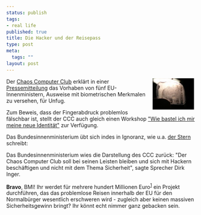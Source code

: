 ```yaml
--- 
status: publish
tags: 
- real life
published: true
title: Die Hacker und der Reisepass
type: post
meta: 
  tags: ""
layout: post
---
```

<p><a href='/media/wp/allgemein/fingerabdruck.jpg'><img width="110" height="83" border="0" hspace="5" align="right" src="/media/wp/allgemein/fingerabdruck.serendipityThumb.jpg" alt=""  /></a>Der <a target="_BLANK" href="http://www.ccc.de/" title="http://www.ccc.de/" onmouseover="window.status='http://www.ccc.de/';return true;" onmouseout="window.status='';return true;">Chaos Computer Club</a> erklärt in einer <a target="_BLANK" href="http://www.ccc.de/updates/2004/biometriehack?language=de" title="http://www.ccc.de/updates/2004/biometriehack?language=de" onmouseover="window.status='http://www.ccc.de/updates/2004/biometriehack?language=de';return true;" onmouseout="window.status='';return true;">Pressemitteilung</a> das Vorhaben von fünf EU-Innenministern, Ausweise mit biometrischen Merkmalen zu versehen, für Unfug.</p>

<p>Zum Beweis, dass der Fingerabdruck problemlos fälschbar ist, stellt der CCC auch gleich einen Workshop <a target="_BLANK" href="http://www.ccc.de/biometrie/fingerabdruck_kopieren.xml" title="http://www.ccc.de/biometrie/fingerabdruck_kopieren.xml" onmouseover="window.status='http://www.ccc.de/biometrie/fingerabdruck_kopieren.xml';return true;" onmouseout="window.status='';return true;">"Wie bastel ich mir meine neue Identität"</a> zur Verfügung.</p>

<p>Das Bundesinnenministerium übt sich indes in Ignoranz, wie u.a. <a target="_BLANK" href="http://www.stern.de/computer-technik/technik/?id=531388&nv=cp_L2_tt" title="http://www.stern.de/computer-technik/technik/?id=531388&nv=cp_L2_tt" onmouseover="window.status='http://www.stern.de/computer-technik/technik/?id=531388&nv=cp_L2_tt';return true;" onmouseout="window.status='';return true;">der Stern</a> schreibt:<br />
<blockquote></blockquote></p>

<p>Das Bundesinnenministerium wies die Darstellung des CCC zurück: &quot;Der Chaos Computer Club soll bei seinen Leisten bleiben und sich mit Hackern beschäftigen und nicht mit dem Thema Sicherheit&quot;, sagte Sprecher Dirk Inger.</p>


<p><b>Bravo</b>, BMI! Ihr werdet für mehrere hundert Millionen Euro<sup><a target="_BLANK" href="http://www.golem.de/0410/34307.html" title="http://www.golem.de/0410/34307.html" onmouseover="window.status='http://www.golem.de/0410/34307.html';return true;" onmouseout="window.status='';return true;">1</a></sup> ein Projekt durchführen, das das problemlose Reisen innerhalb der EU für den Normalbürger wesentlich erschweren wird - zugleich aber keinen massiven Sicherheitsgewinn bringt? Ihr könnt echt nimmer ganz gebacken sein.</p>
